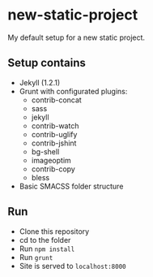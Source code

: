 new-static-project
==================

My default setup for a new static project.

## Setup contains

- Jekyll (1.2.1)
- Grunt with configurated plugins:
    - contrib-concat
    - sass
    - jekyll
    - contrib-watch
    - contrib-uglify
    - contrib-jshint
    - bg-shell
    - imageoptim
    - contrib-copy
    - bless
- Basic SMACSS folder structure

## Run
- Clone this repository
- cd to the folder
- Run `npm install`
- Run `grunt`
- Site is served to `localhost:8000`
